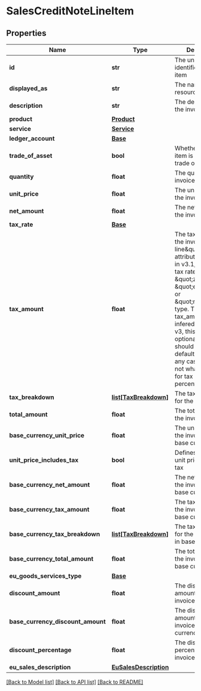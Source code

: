 # SalesCreditNoteLineItem

## Properties
Name | Type | Description | Notes
------------ | ------------- | ------------- | -------------
**id** | **str** | The unique identifier for the item | [optional] 
**displayed_as** | **str** | The name of the resource | [optional] 
**description** | **str** | The description for the invoice line | [optional] 
**product** | [**Product**](Product.md) |  | [optional] 
**service** | [**Service**](Service.md) |  | [optional] 
**ledger_account** | [**Base**](Base.md) |  | [optional] 
**trade_of_asset** | **bool** | Whether the line item is marked as trade of asset. | [optional] 
**quantity** | **float** | The quantity for the invoice line | [optional] 
**unit_price** | **float** | The unit price for the invoice line | [optional] 
**net_amount** | **float** | The net amount for the invoice line | [optional] 
**tax_rate** | [**Base**](Base.md) |  | [optional] 
**tax_amount** | **float** | The tax amount for the invoice line\&quot;. This attribute is required in v3.1, unless the tax rate is of a \&quot;zero\&quot;, \&quot;exempt\&quot; or \&quot;no_tax\&quot; type. Then the tax_amount is infered as 0.0. In v3, this attribute is optional, but you should still set, as it defaults to 0.0 in any case. This is not what you want for tax rates with a percentage &gt; 0.0. | [optional] 
**tax_breakdown** | [**list[TaxBreakdown]**](TaxBreakdown.md) | The tax breakdown for the invoice line | [optional] 
**total_amount** | **float** | The total amount for the invoice line | [optional] 
**base_currency_unit_price** | **float** | The unit price for the invoice line in base currency | [optional] 
**unit_price_includes_tax** | **bool** | Defines whether the unit price includes tax | [optional] 
**base_currency_net_amount** | **float** | The net amount for the invoice line in base currency | [optional] 
**base_currency_tax_amount** | **float** | The tax amount for the invoice line in base currency | [optional] 
**base_currency_tax_breakdown** | [**list[TaxBreakdown]**](TaxBreakdown.md) | The tax breakdown for the invoice line in base currency | [optional] 
**base_currency_total_amount** | **float** | The total amount for the invoice line in base currency | [optional] 
**eu_goods_services_type** | [**Base**](Base.md) |  | [optional] 
**discount_amount** | **float** | The discount amount for the invoice line | [optional] 
**base_currency_discount_amount** | **float** | The discount amount for the invoice line in base currency | [optional] 
**discount_percentage** | **float** | The discount percentage for the invoice line | [optional] 
**eu_sales_description** | [**EuSalesDescription**](EuSalesDescription.md) |  | [optional] 

[[Back to Model list]](../README.md#documentation-for-models) [[Back to API list]](../README.md#documentation-for-api-endpoints) [[Back to README]](../README.md)


